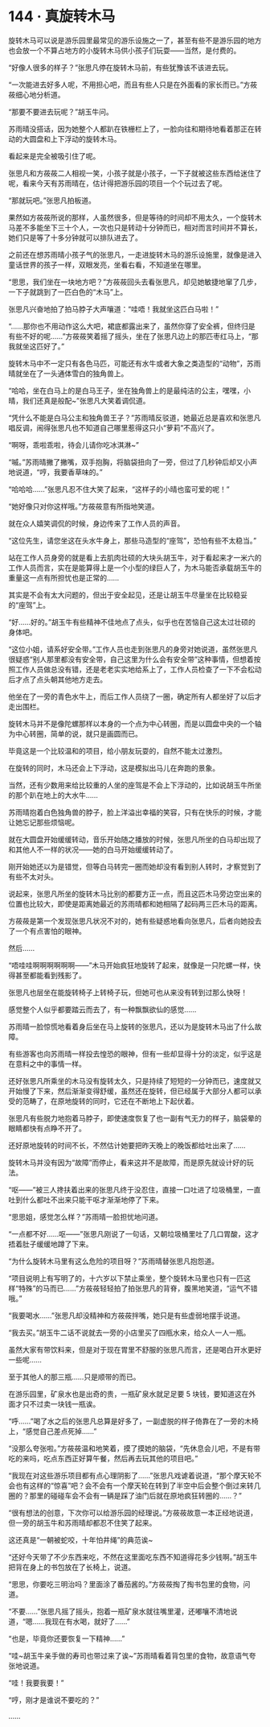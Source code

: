# 144 · 真旋转木马

旋转木马可以说是游乐园里最常见的游乐设施之一了，甚至有些不是游乐园的地方也会放一个不算占地方的小旋转木马供小孩子们玩耍——当然，是付费的。

“好像人很多的样子？”张思凡停在旋转木马前，有些犹豫该不该进去玩。

“一次能进去好多人呢，不用担心吧，而且有些人只是在外面看的家长而已。”方莜莜细心地分析道。

“那要不要进去玩呢？”胡玉牛问。

苏雨晴没搭话，因为她整个人都趴在铁栅栏上了，一脸向往和期待地看着那正在转动的大圆盘和上下浮动的旋转木马。

看起来是完全被吸引住了呢。

张思凡和方莜莜二人相视一笑，小孩子就是小孩子，一下子就被这些东西给迷住了呢，看来今天有苏雨晴在，估计得把游乐园的项目一个个玩过去了呢。

“那就玩吧。”张思凡拍板道。

果然如方莜莜所说的那样，人虽然很多，但是等待的时间却不用太久，一个旋转木马差不多能坐下三十个人，一次也只是转动十分钟而已，相对而言时间并不算长，她们只是等了十多分钟就可以排队进去了。

之前还在想苏雨晴小孩子气的张思凡，一走进旋转木马的游乐设施里，就像是进入童话世界的孩子一样，双眼发亮，坐看右看，不知道坐在哪里。

“思思，我们坐在一块地方吧？”方莜莜回头去看张思凡，却见她敏捷地窜了几步，一下子就跳到了一匹白色的“木马”上。

张思凡兴奋地拍了拍马脖子大声嚷道：“哇唔！我就坐这匹白马啦！”

“……那你也不用动作这么大吧，裙底都露出来了，虽然你穿了安全裤，但终归是有些不好的呢……”方莜莜笑着摇了摇头，坐在了张思凡边上的那匹枣红马上，“那我就坐这匹好了。”

旋转木马中不一定只有各色马匹，可能还有水牛或者大象之类造型的“动物”，苏雨晴就坐在了一头通体雪白的独角兽上。

“哈哈，坐在白马上的是白马王子，坐在独角兽上的是最纯洁的公主，嘿嘿，小晴，我们还真是般配~”张思凡大笑着调侃道。

“凭什么不能是白马公主和独角兽王子？”苏雨晴反驳道，她最近总是喜欢和张思凡唱反调，闹得张思凡也不知道自己哪里惹得这只小“萝莉”不高兴了。

“啊呀，乖啦乖啦，待会儿请你吃冰淇淋~”

“嘁。”苏雨晴撇了撇嘴，双手抱胸，将脑袋扭向了一旁，但过了几秒钟后却又小声地说道，“哼，我要香草味的。”

“哈哈哈……”张思凡忍不住大笑了起来，“这样子的小晴也蛮可爱的呢！”

“她好像只对你这样哦。”方莜莜意有所指地笑道。

就在众人嬉笑调侃的时候，身边传来了工作人员的声音。

“这位先生，请您坐这在头水牛身上，那些马造型的“座驾”，恐怕有些不太稳当。”

站在工作人员身旁的就是看上去肌肉壮硕的大块头胡玉牛，对于看起来才一米六的工作人员而言，实在是能算得上是一个小型的绿巨人了，为木马能否承载胡玉牛的重量这一点有所担忧也是正常的……

其实是不会有太大问题的，但出于安全起见，还是让胡玉牛尽量坐在比较稳妥的“座驾”上。

“好……好的。”胡玉牛有些精神不佳地点了点头，似乎也在苦恼自己这太过壮硕的身体吧。

“这位小姐，请系好安全带。”工作人员也走到张思凡的身旁对她说道，虽然张思凡很疑惑“别人那里都没有安全带，自己这里为什么会有安全带”这种事情，但想着按照工作人员做总没有错，还是老老实实地给系上了，工作人员检查了一下不会松动后才点了点头朝其他地方走去。

他坐在了一旁的青色水牛上，而后工作人员绕了一圈，确定所有人都坐好了以后才走出围栏。

旋转木马并不是像陀螺那样以本身的一个点为中心转圈，而是以圆盘中央的一个轴为中心转圈，简单的说，就只是画圆而已。

毕竟这是一个比较温和的项目，给小朋友玩耍的，自然不能太过激烈。

在旋转的同时，木马还会上下浮动，这是模拟出马儿在奔跑的景象。

当然，还有少数用来给比较重的人坐的座驾是不会上下浮动的，比如说胡玉牛所坐的那个趴在地上的大水牛……

苏雨晴抱着白色独角兽的脖子，脸上洋溢出幸福的笑容，只有在快乐的时候，才能让她忘记那些烦恼呢。

就在大圆盘开始缓缓转动，音乐开始随之播放的时候，张思凡所坐的白马却出现了和其他人不一样的状况——她的白马开始缓缓转动了。

刚开始她还以为是错觉，但等白马转完一圈而她却没有看到别人转时，才察觉到了有些不太对头。

说起来，张思凡所坐的旋转木马比别的都要方正一点，而且这匹木马旁边空出来的位置也比较大，即使是距离她最近的苏雨晴都和她相隔了起码两三匹木马的距离。

方莜莜是第一个发现张思凡状况不对的，她有些疑惑地看向张思凡，后者向她投去了一个有点害怕的眼神。

然后……

“唔哇哇啊啊啊啊啊啊——”木马开始疯狂地旋转了起来，就像是一只陀螺一样，快得甚至都能看到残影了。

张思凡也层坐在能旋转椅子上转椅子玩，但她可也从来没有转到过那么快呀！

感觉整个人似乎都要踏云而去了，有一种飘飘欲仙的感觉……

苏雨晴一脸惊慌地看着身后坐在马上旋转的张思凡，还以为是旋转木马出了什么故障。

有些游客也向苏雨晴一样投去惶恐的眼神，但有一些却显得十分的淡定，似乎这是在意料之中的事情一样。

还好张思凡所乘坐的木马没有旋转太久，只是持续了短短的一分钟而已，速度就又开始慢了下来，然后渐渐变得舒缓，虽然还在旋转，但已经属于大部分人都可以承受的范畴了，在原地旋转的同时，它还在不断地上下起伏着。

张思凡有些脱力地抱着马脖子，即使速度恢复了也一副有气无力的样子，脑袋晕的眼睛都快有点睁不开了。

还好原地旋转的时间不长，不然估计她要把昨天晚上的晚饭都给吐出来了……

旋转木马并没有因为“故障”而停止，看来这并不是故障，而是原先就设计好的玩法。

“呕——”被三人搀扶着出来的张思凡终于没忍住，直接一口吐进了垃圾桶里，一直吐到什么都吐不出来只能干呕才渐渐地停了下来。

“思思姐，感觉怎么样？”苏雨晴一脸担忧地问道。

“一点都不好……呕——”张思凡刚说了一句话，又朝垃圾桶里吐了几口胃酸，这才捂着肚子缓缓地蹲了下来。

“为什么旋转木马里有这么危险的项目呀？”苏雨晴替张思凡抱怨道。

“项目说明上有写明了的，十六岁以下禁止乘坐，整个旋转木马里也只有一匹这样“特殊”的马而已……”方莜莜轻轻拍了拍张思凡的背脊，腹黑地笑道，“运气不错哦。”

“我要喝水……”张思凡却没精神和方莜莜拌嘴，她只是有些虚弱地摆手说道。

“我去买。”胡玉牛二话不说就去一旁的小店里买了四瓶水来，给众人一人一瓶。

虽然大家有带饮料来，但是对于现在胃里不舒服的张思凡而言，还是喝白开水更好一些呢……

至于其他人的那三瓶……只是顺带的而已。

在游乐园里，矿泉水也是出奇的贵，一瓶矿泉水就足足要 5 块钱，要知道这在外面才只不过卖一块钱一瓶诶。

“呼……”喝了水之后的张思凡总算是好多了，一副虚脱的样子倚靠在了一旁的木椅上，“感觉自己差点死掉……”

“没那么夸张啦。”方莜莜温和地笑着，摸了摸她的脑袋，“先休息会儿吧，不是有带吃的来吗，吃点东西正好算午餐，然后再去玩其他的项目吧。”

“我现在对这些游乐项目都有点心理阴影了……”张思凡戏谑着说道，“那个摩天轮不会也有这样的“惊喜”吧？会不会有一个摩天轮在转到了半空中后会整个倒过来转几圈的？那里的碰碰车会不会有一辆是踩了油门后就在原地疯狂转圈的……？”

“很有想法的创意，下次你可以给游乐园的经理说。”方莜莜故意一本正经地说道，但一旁的胡玉牛和苏雨晴却都忍不住笑了起来。

这还真是“一朝被蛇咬，十年怕井绳”的典范诶~

“还好今天带了不少东西来吃，不然在这里面吃东西不知道得花多少钱啊。”胡玉牛把背在身上的书包放在了长椅上，说道。

“思思，你要吃三明治吗？里面涂了番茄酱的。”方莜莜掏了掏书包里的食物，问道。

“不要……”张思凡摇了摇头，抱着一瓶矿泉水就往嘴里灌，还嘟嚷不清地说道，“嗯……我现在有水喝，就好了……”

“也是，毕竟你还要恢复一下精神……”

“哇~胡玉牛亲手做的寿司也带过来了诶~”苏雨晴看着背包里的食物，故意语气夸张地说道。

“哇！我要我要！”

“哼，刚才是谁说不要吃的？”

……
